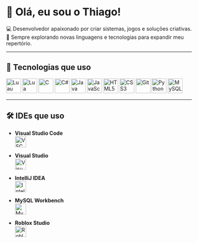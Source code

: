 # 👋 Olá, eu sou o Thiago!

💻 Desenvolvedor apaixonado por criar sistemas, jogos e soluções criativas.  
📌 Sempre explorando novas linguagens e tecnologias para expandir meu repertório.  

---

## 🚀 Tecnologias que uso

<p align="left">
  <img src="https://cdn.jsdelivr.net/npm/simple-icons@v11/icons/luau.svg" alt="Luau" width="40" height="40"/>
  <img src="https://cdn.jsdelivr.net/npm/simple-icons@v11/icons/lua.svg" alt="Lua" width="40" height="40"/>
  <img src="https://cdn.jsdelivr.net/npm/simple-icons@v11/icons/c.svg" alt="C" width="40" height="40"/>
  <img src="https://cdn.jsdelivr.net/npm/simple-icons@v11/icons/csharp.svg" alt="C#" width="40" height="40"/>
  <img src="https://cdn.jsdelivr.net/npm/simple-icons@v11/icons/java.svg" alt="Java" width="40" height="40"/>
  <img src="https://cdn.jsdelivr.net/npm/simple-icons@v11/icons/javascript.svg" alt="JavaScript" width="40" height="40"/>
  <img src="https://cdn.jsdelivr.net/npm/simple-icons@v11/icons/html5.svg" alt="HTML5" width="40" height="40"/>
  <img src="https://cdn.jsdelivr.net/npm/simple-icons@v11/icons/css3.svg" alt="CSS3" width="40" height="40"/>
  <img src="https://cdn.jsdelivr.net/npm/simple-icons@v11/icons/git.svg" alt="Git" width="40" height="40"/>
  <img src="https://cdn.jsdelivr.net/npm/simple-icons@v11/icons/python.svg" alt="Python" width="40" height="40"/>
  <img src="https://cdn.jsdelivr.net/npm/simple-icons@v11/icons/mysql.svg" alt="MySQL" width="40" height="40"/>
</p>

---

## 🛠 IDEs que uso

- **Visual Studio Code**  
  <img src="https://cdn.jsdelivr.net/npm/simple-icons@v11/icons/visualstudiocode.svg" width="30" height="30" alt="VSCode"/>

- **Visual Studio**  
  <img src="https://cdn.jsdelivr.net/npm/simple-icons@v11/icons/visualstudio.svg" width="30" height="30" alt="Visual Studio"/>

- **IntelliJ IDEA**  
  <img src="https://cdn.jsdelivr.net/npm/simple-icons@v11/icons/intellijidea.svg" width="30" height="30" alt="IntelliJ IDEA"/>

- **MySQL Workbench**  
  <img src="https://cdn.jsdelivr.net/npm/simple-icons@v11/icons/mysql.svg" width="30" height="30" alt="MySQL Workbench"/>

- **Roblox Studio**  
  <img src="https://cdn.jsdelivr.net/npm/simple-icons@v11/icons/roblox.svg" width="30" height="30" alt="Roblox Studio"/>

